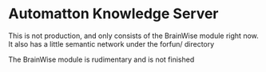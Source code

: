 # Automatton Knowledge Server

This is not production, and only consists of the BrainWise module right now. It also
has a little semantic network under the forfun/ directory

The BrainWise module is rudimentary and is not finished
